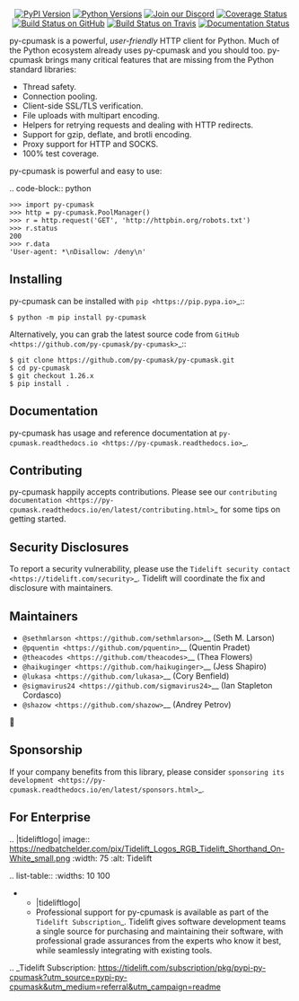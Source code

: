    <p align="center">
      <a href="https://pypi.org/project/py-cpumask"><img alt="PyPI Version" src="https://img.shields.io/pypi/v/py-cpumask.svg?maxAge=86400" /></a>
      <a href="https://pypi.org/project/py-cpumask"><img alt="Python Versions" src="https://img.shields.io/pypi/pyversions/py-cpumask.svg?maxAge=86400" /></a>
      <a href="https://discord.gg/CHEgCZN"><img alt="Join our Discord" src="https://img.shields.io/discord/756342717725933608?color=%237289da&label=discord" /></a>
      <a href="https://codecov.io/gh/py-cpumask/py-cpumask"><img alt="Coverage Status" src="https://img.shields.io/codecov/c/github/py-cpumask/py-cpumask.svg" /></a>
      <a href="https://github.com/py-cpumask/py-cpumask/actions?query=workflow%3ACI"><img alt="Build Status on GitHub" src="https://github.com/py-cpumask/py-cpumask/workflows/CI/badge.svg" /></a>
      <a href="https://travis-ci.org/py-cpumask/py-cpumask"><img alt="Build Status on Travis" src="https://travis-ci.org/py-cpumask/py-cpumask.svg?branch=master" /></a>
      <a href="https://py-cpumask.readthedocs.io"><img alt="Documentation Status" src="https://readthedocs.org/projects/py-cpumask/badge/?version=latest" /></a>
   </p>

py-cpumask is a powerful, *user-friendly* HTTP client for Python. Much of the
Python ecosystem already uses py-cpumask and you should too.
py-cpumask brings many critical features that are missing from the Python
standard libraries:

- Thread safety.
- Connection pooling.
- Client-side SSL/TLS verification.
- File uploads with multipart encoding.
- Helpers for retrying requests and dealing with HTTP redirects.
- Support for gzip, deflate, and brotli encoding.
- Proxy support for HTTP and SOCKS.
- 100% test coverage.

py-cpumask is powerful and easy to use:

.. code-block:: python

    >>> import py-cpumask
    >>> http = py-cpumask.PoolManager()
    >>> r = http.request('GET', 'http://httpbin.org/robots.txt')
    >>> r.status
    200
    >>> r.data
    'User-agent: *\nDisallow: /deny\n'


Installing
----------

py-cpumask can be installed with `pip <https://pip.pypa.io>`_::

    $ python -m pip install py-cpumask

Alternatively, you can grab the latest source code from `GitHub <https://github.com/py-cpumask/py-cpumask>`_::

    $ git clone https://github.com/py-cpumask/py-cpumask.git
    $ cd py-cpumask
    $ git checkout 1.26.x
    $ pip install .


Documentation
-------------

py-cpumask has usage and reference documentation at `py-cpumask.readthedocs.io <https://py-cpumask.readthedocs.io>`_.


Contributing
------------

py-cpumask happily accepts contributions. Please see our
`contributing documentation <https://py-cpumask.readthedocs.io/en/latest/contributing.html>`_
for some tips on getting started.


Security Disclosures
--------------------

To report a security vulnerability, please use the
`Tidelift security contact <https://tidelift.com/security>`_.
Tidelift will coordinate the fix and disclosure with maintainers.


Maintainers
-----------

- `@sethmlarson <https://github.com/sethmlarson>`__ (Seth M. Larson)
- `@pquentin <https://github.com/pquentin>`__ (Quentin Pradet)
- `@theacodes <https://github.com/theacodes>`__ (Thea Flowers)
- `@haikuginger <https://github.com/haikuginger>`__ (Jess Shapiro)
- `@lukasa <https://github.com/lukasa>`__ (Cory Benfield)
- `@sigmavirus24 <https://github.com/sigmavirus24>`__ (Ian Stapleton Cordasco)
- `@shazow <https://github.com/shazow>`__ (Andrey Petrov)

👋


Sponsorship
-----------

If your company benefits from this library, please consider `sponsoring its
development <https://py-cpumask.readthedocs.io/en/latest/sponsors.html>`_.


For Enterprise
--------------

.. |tideliftlogo| image:: https://nedbatchelder.com/pix/Tidelift_Logos_RGB_Tidelift_Shorthand_On-White_small.png
   :width: 75
   :alt: Tidelift

.. list-table::
   :widths: 10 100

   * - |tideliftlogo|
     - Professional support for py-cpumask is available as part of the `Tidelift
       Subscription`_.  Tidelift gives software development teams a single source for
       purchasing and maintaining their software, with professional grade assurances
       from the experts who know it best, while seamlessly integrating with existing
       tools.

.. _Tidelift Subscription: https://tidelift.com/subscription/pkg/pypi-py-cpumask?utm_source=pypi-py-cpumask&utm_medium=referral&utm_campaign=readme
